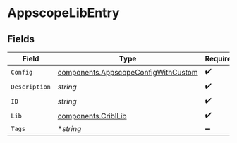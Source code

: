 # AppscopeLibEntry


## Fields

| Field                                                                                      | Type                                                                                       | Required                                                                                   | Description                                                                                |
| ------------------------------------------------------------------------------------------ | ------------------------------------------------------------------------------------------ | ------------------------------------------------------------------------------------------ | ------------------------------------------------------------------------------------------ |
| `Config`                                                                                   | [components.AppscopeConfigWithCustom](../../models/components/appscopeconfigwithcustom.md) | :heavy_check_mark:                                                                         | N/A                                                                                        |
| `Description`                                                                              | *string*                                                                                   | :heavy_check_mark:                                                                         | N/A                                                                                        |
| `ID`                                                                                       | *string*                                                                                   | :heavy_check_mark:                                                                         | N/A                                                                                        |
| `Lib`                                                                                      | [components.CriblLib](../../models/components/cribllib.md)                                 | :heavy_check_mark:                                                                         | N/A                                                                                        |
| `Tags`                                                                                     | **string*                                                                                  | :heavy_minus_sign:                                                                         | N/A                                                                                        |
